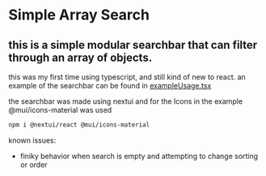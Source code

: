 # Simple Array Search

## this is a simple modular searchbar that can filter through an array of objects.

this was my first time using typescript, and still kind of new to react.
an example of the searchbar can be found in [exampleUsage.tsx](https://github.com/Cryogenetics/ReactComponents/blob/main/SimpleArraySearch/exampleUsage.tsx)

the searchbar was made using nextui and for the Icons in the example @mui/icons-material was used
```bash
npm i @nextui/react @mui/icons-material
```

known issues:
- finiky behavior when search is empty and attempting to change sorting or order

